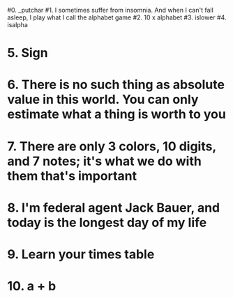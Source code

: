#0. _putchar
#1. I sometimes suffer from insomnia. And when I can't fall asleep, I play what I call the alphabet game
#2. 10 x alphabet
#3. islower
#4. isalpha
# 5. Sign
# 6. There is no such thing as absolute value in this world. You can only estimate what a thing is worth to you
# 7. There are only 3 colors, 10 digits, and 7 notes; it's what we do with them that's important
# 8. I'm federal agent Jack Bauer, and today is the longest day of my life
# 9. Learn your times table
# 10. a + b
